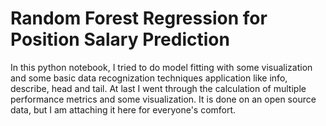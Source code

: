 # Random Forest Regression for Position Salary Prediction
In this python notebook, I tried to do model fitting with some visualization and some basic data recognization techniques application like info, describe, head and tail. At last I went through the calculation of multiple performance metrics and some visualization. It is done on an open source data, but I am attaching it here for everyone's comfort.
